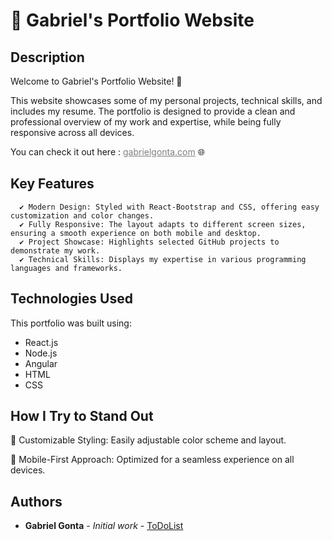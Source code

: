 # 💼 Gabriel's Portfolio Website

## Description

Welcome to Gabriel's Portfolio Website! 🚀

This website showcases some of my personal projects, technical skills, and includes my resume. The portfolio is designed to provide a clean and professional overview of my work and expertise, while being fully responsive across all devices.

You can check it out here : <a href='https://gabrielgonta.com' style='color:grey;'>gabrielgonta.com</a> 🌐

## Key Features

      ✔️ Modern Design: Styled with React-Bootstrap and CSS, offering easy customization and color changes.
      ✔️ Fully Responsive: The layout adapts to different screen sizes, ensuring a smooth experience on both mobile and desktop.
      ✔️ Project Showcase: Highlights selected GitHub projects to demonstrate my work.
      ✔️ Technical Skills: Displays my expertise in various programming languages and frameworks.


## Technologies Used

This portfolio was built using:

- React.js
- Node.js
- Angular
- HTML
- CSS

## How I Try to Stand Out

🎨 Customizable Styling: Easily adjustable color scheme and layout.

📱 Mobile-First Approach: Optimized for a seamless experience on all devices.

## Authors

* **Gabriel Gonta** - *Initial work* - [ToDoList](https://github.com/gabrielgonta/my-portfolio )